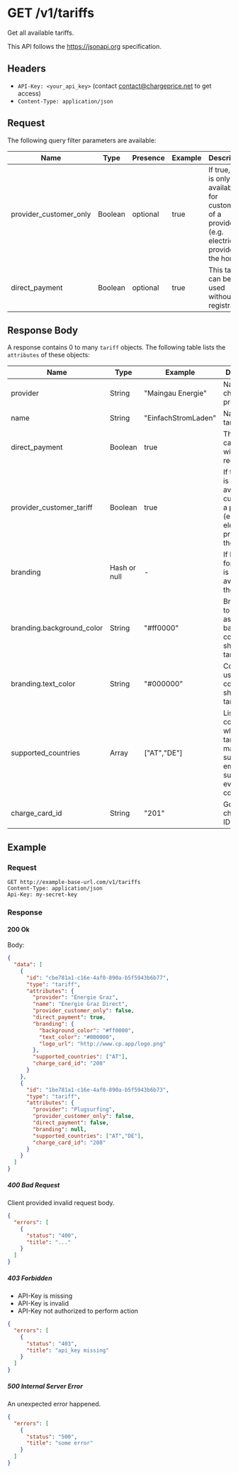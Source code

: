 # GET /v1/tariffs

Get all available tariffs.

This API follows the https://jsonapi.org specification.

## Headers

* `API-Key: <your_api_key>` (contact contact@chargeprice.net to get access)
* `Content-Type: application/json`

## Request

The following query filter parameters are available: 

| **Name**               | **Type** | **Presence** | **Example** | **Description**                                                                                         |
| ---------------------- | -------- | ------------ | ----------- | ------------------------------------------------------------------------------------------------------- |
| provider_customer_only | Boolean  | optional     | true        | If true, tariff is only available for customers of a provider (e.g. electricity provider for the home). |
| direct_payment         | Boolean  | optional     | true        | This tariff can be used without registration                                                            |

## Response Body

A response contains 0 to many `tariff` objects.
The following table lists the `attributes` of these objects:

| **Name**                  | **Type**      | **Example**         | **Description**                                                                                         |
| ------------------------- | ------------- | ------------------- | ------------------------------------------------------------------------------------------------------- |
| provider                  | String        | "Maingau Energie"   | Name of the charge card provider                                                                        |
| name                      | String        | "EinfachStromLaden" | Name of the tariff                                                                                      |
| direct_payment            | Boolean       | true                | This tariff can be used without registration                                                            |
| provider_customer_tariff  | Boolean       | true                | If true, tariff is only available for customers of a provider (e.g. electricity provider for the home). |
| branding                  | Hash or null  | -                   | If branding for the tariff is not available, then `null`                                                |
| branding.background_color | String        | "#ff0000"           | Brand color to be used as background color to show the tariff.                                          |
| branding.text_color       | String        | "#000000"           | Color to be used as text color to show the tariff.                                                      | branding.logo_url | String | "https://logo.com/test.png" | Brand logo to be displayed next to the tariff. |
| supported_countries       | Array<String> | ["AT","DE"]         | List of countries where the tariff is mainly supported. If empty, it's supported in every country.      |
| charge_card_id            | String        | "201"               | GoingElectric charge card ID                                                                            |

## Example

### Request

```http
GET http://example-base-url.com/v1/tariffs
Content-Type: application/json
Api-Key: my-secret-key
```

### Response

#### 200 Ok

Body:
```json
{
  "data": [
    {
      "id": "cbe781a1-c16e-4af0-890a-b5f5943b6b77",
      "type": "tariff",
      "attributes": {
        "provider": "Energie Graz",
        "name": "Energie Graz Direct",
        "provider_customer_only": false,
        "direct_payment": true,
        "branding": {
          "background_color": "#ff0000",
          "text_color": "#000000",
          "logo_url": "http://www.cp.app/logo.png"
        },
        "supported_countries": ["AT"],
        "charge_card_id": "208"
      }
    },
    {
      "id": "1be781a1-c16e-4af0-890a-b5f5943b6b73",
      "type": "tariff",
      "attributes": {
        "provider": "Plugsurfing",
        "provider_customer_only": false,
        "direct_payment": false,
        "branding": null,
        "supported_countries": ["AT","DE"],
        "charge_card_id": "208"
      }
    }
  ]
}


```

##### 400 Bad Request

Client provided invalid request body.

```json
{
  "errors": [
    {
      "status": "400",
      "title": "..."
    }
  ]
}
```

##### 403 Forbidden

* API-Key is missing
* API-Key is invalid
* API-Key not authorized to perform action

```json
{
  "errors": [
    {
      "status": "403",
      "title": "api_key missing"
    }
  ]
}
```

##### 500 Internal Server Error

An unexpected error happened.

```json
{
  "errors": [
    {
      "status": "500",
      "title": "some error"
    }
  ]
}
```